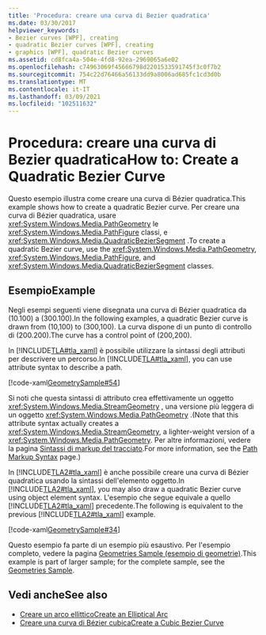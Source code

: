 ```yaml
---
title: 'Procedura: creare una curva di Bezier quadratica'
ms.date: 03/30/2017
helpviewer_keywords:
- Bezier curves [WPF], creating
- quadratic Bezier curves [WPF], creating
- graphics [WPF], quadratic Bezier curves
ms.assetid: cd8fca4a-504e-4fd8-92ea-2969065a6e02
ms.openlocfilehash: c74963069f45666798d2201533591745f3c0f7b2
ms.sourcegitcommit: 754c22d76466a56133dd9a8006ad685fc1cd3d0b
ms.translationtype: MT
ms.contentlocale: it-IT
ms.lasthandoff: 03/09/2021
ms.locfileid: "102511632"
---
```

# <a name="how-to-create-a-quadratic-bezier-curve"></a><span data-ttu-id="e13b6-102">Procedura: creare una curva di Bezier quadratica</span><span class="sxs-lookup"><span data-stu-id="e13b6-102">How to: Create a Quadratic Bezier Curve</span></span>
<span data-ttu-id="e13b6-103">Questo esempio illustra come creare una curva di Bézier quadratica.</span><span class="sxs-lookup"><span data-stu-id="e13b6-103">This example shows how to create a quadratic Bezier curve.</span></span>  <span data-ttu-id="e13b6-104">Per creare una curva di Bézier quadratica, usare <xref:System.Windows.Media.PathGeometry> le <xref:System.Windows.Media.PathFigure> classi, e <xref:System.Windows.Media.QuadraticBezierSegment> .</span><span class="sxs-lookup"><span data-stu-id="e13b6-104">To create a quadratic Bezier curve, use the <xref:System.Windows.Media.PathGeometry>, <xref:System.Windows.Media.PathFigure>, and <xref:System.Windows.Media.QuadraticBezierSegment> classes.</span></span>  
  
## <a name="example"></a><span data-ttu-id="e13b6-105">Esempio</span><span class="sxs-lookup"><span data-stu-id="e13b6-105">Example</span></span>  
 <span data-ttu-id="e13b6-106">Negli esempi seguenti viene disegnata una curva di Bézier quadratica da (10.100) a (300.100).</span><span class="sxs-lookup"><span data-stu-id="e13b6-106">In the following examples, a quadratic Bezier curve is drawn from (10,100) to (300,100).</span></span> <span data-ttu-id="e13b6-107">La curva dispone di un punto di controllo di (200.200).</span><span class="sxs-lookup"><span data-stu-id="e13b6-107">The curve has a control point of (200,200).</span></span>  

 <span data-ttu-id="e13b6-108">In [!INCLUDE[TLA#tla_xaml](../../../includes/tlasharptla-xaml-md.md)] è possibile utilizzare la sintassi degli attributi per descrivere un percorso.</span><span class="sxs-lookup"><span data-stu-id="e13b6-108">In [!INCLUDE[TLA#tla_xaml](../../../includes/tlasharptla-xaml-md.md)], you can use attribute syntax to describe a path.</span></span>  
  
 [!code-xaml[GeometrySample#54](~/samples/snippets/csharp/VS_Snippets_Wpf/GeometrySample/CS/geometryattributesyntaxexample.xaml#54)]  

 <span data-ttu-id="e13b6-109">Si noti che questa sintassi di attributo crea effettivamente un oggetto <xref:System.Windows.Media.StreamGeometry> , una versione più leggera di un oggetto <xref:System.Windows.Media.PathGeometry> .</span><span class="sxs-lookup"><span data-stu-id="e13b6-109">(Note that this attribute syntax actually creates a <xref:System.Windows.Media.StreamGeometry>, a lighter-weight version of a <xref:System.Windows.Media.PathGeometry>.</span></span> <span data-ttu-id="e13b6-110">Per altre informazioni, vedere la pagina [Sintassi di markup del tracciato](path-markup-syntax.md).</span><span class="sxs-lookup"><span data-stu-id="e13b6-110">For more information, see the [Path Markup Syntax](path-markup-syntax.md) page.)</span></span>  
  
 <span data-ttu-id="e13b6-111">In [!INCLUDE[TLA2#tla_xaml](../../../includes/tla2sharptla-xaml-md.md)] è anche possibile creare una curva di Bézier quadratica usando la sintassi dell'elemento oggetto.</span><span class="sxs-lookup"><span data-stu-id="e13b6-111">In [!INCLUDE[TLA2#tla_xaml](../../../includes/tla2sharptla-xaml-md.md)], you may also draw a quadratic Bezier curve using object element syntax.</span></span> <span data-ttu-id="e13b6-112">L'esempio che segue equivale a quello [!INCLUDE[TLA2#tla_xaml](../../../includes/tla2sharptla-xaml-md.md)] precedente.</span><span class="sxs-lookup"><span data-stu-id="e13b6-112">The following is equivalent to the previous [!INCLUDE[TLA2#tla_xaml](../../../includes/tla2sharptla-xaml-md.md)] example.</span></span>  
  
 [!code-xaml[GeometrySample#34](~/samples/snippets/csharp/VS_Snippets_Wpf/GeometrySample/CS/pathgeometryexample.xaml#34)]  
  
 <span data-ttu-id="e13b6-113">Questo esempio fa parte di un esempio più esaustivo. Per l'esempio completo, vedere la pagina [Geometries Sample (esempio di geometrie)](https://github.com/Microsoft/WPF-Samples/tree/master/Graphics/Geometry).</span><span class="sxs-lookup"><span data-stu-id="e13b6-113">This example is part of larger sample; for the complete sample, see the [Geometries Sample](https://github.com/Microsoft/WPF-Samples/tree/master/Graphics/Geometry).</span></span>  
  
## <a name="see-also"></a><span data-ttu-id="e13b6-114">Vedi anche</span><span class="sxs-lookup"><span data-stu-id="e13b6-114">See also</span></span>

- [<span data-ttu-id="e13b6-115">Creare un arco ellittico</span><span class="sxs-lookup"><span data-stu-id="e13b6-115">Create an Elliptical Arc</span></span>](how-to-create-an-elliptical-arc.md)
- [<span data-ttu-id="e13b6-116">Creare una curva di Bézier cubica</span><span class="sxs-lookup"><span data-stu-id="e13b6-116">Create a Cubic Bezier Curve</span></span>](how-to-create-a-cubic-bezier-curve.md)
